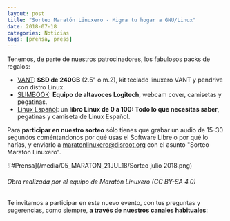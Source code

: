 ```yaml
---
layout: post
title: "Sorteo Maratón Linuxero - Migra tu hogar a GNU/Linux"
date: 2018-07-18
categories: Noticias
tags: [prensa, press]
---
```


Tenemos, de parte de nuestros patrocinadores, los fabulosos packs de regalos:

- [VANT](http://www.vantpc.es/): **SSD de 240GB** (2.5" o m.2), kit teclado linuxero VANT y pendrive con distro Linux.
- [SLIMBOOK](https://slimbook.es/): **Equipo de altavoces Logitech**, webcam cover, camisetas y pegatinas.
- [Linux Español](https://linuxespanol.net/): un **libro Linux de 0 a 100: Todo lo que necesitas saber**, pegatinas y camiseta de Linux Español.

Para **participar en nuestro sorteo** sólo tienes que grabar un audio de 15-30 segundos coméntandonos por qué usas el Software Libre o por qué lo harías, y enviarlo a maratonlinuxero@disroot.org con el asunto "Sorteo Maratón Linuxero".


![#Prensa](/media/05_MARATON_21JUL18/Sorteo julio 2018.png)
###### Obra realizada por el equipo de Maratón Linuxero (CC BY-SA 4.0)


Te invitamos a participar en este nuevo evento, con tus preguntas y sugerencias, como siempre, **a través de nuestros canales habituales**: